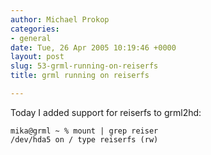 ```yaml
---
author: Michael Prokop
categories:
- general
date: Tue, 26 Apr 2005 10:19:46 +0000
layout: post
slug: 53-grml-running-on-reiserfs
title: grml running on reiserfs

---
```

Today I added support for reiserfs to grml2hd:

```
mika@grml ~ % mount | grep reiser
/dev/hda5 on / type reiserfs (rw)
```
